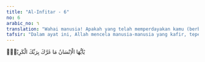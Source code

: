 ```yaml
---
title: "Al-Infitar - 6"
no: 6
arabic_no: ٦
translation: "Wahai manusia! Apakah yang telah memperdayakan kamu (berbuat durhaka) terhadap Tuhanmu Yang Mahamulia, "
tafsir: "Dalam ayat ini, Allah mencela manusia-manusia yang kafir, teperdaya, dan berani berbuat hal-hal yang dilarang Allah. Padahal, Allah Maha Pemurah dengan berbagai karunia yang dianugerahkannya kepada manusia, seperti rezeki yang banyak, keturunan yang baik dan saleh, kesehatan tubuh, dan lain-lain. Seharusnya mereka bersyukur sebagai balasan atas kemurahan Allah, bukan berbuat sebaliknya. Peringatan Allah untuk tidak teperdaya oleh apa pun sehingga tidak terdorong untuk berlaku sombong kepada-Nya disebutkan kembali dalam firman-Nya:\n\nMaka janganlah sekali-kali kamu teperdaya oleh kehidupan dunia, dan jangan sampai kamu teperdaya oleh penipu dalam (menaati) Allah. (Luqman/31: 33)"
---
```

يٰٓاَيُّهَا الْاِنْسَانُ مَا غَرَّكَ بِرَبِّكَ الْكَرِيْمِۙ